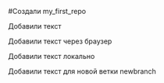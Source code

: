 #Создали my_first_repo

Добавили текст

Добавили текст через браузер

Добавили текст локально

Добавили текст для новой ветки newbranch
